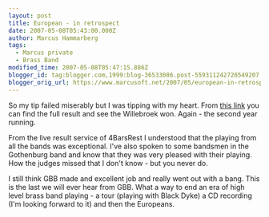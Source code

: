 ```yaml
---
layout: post
title: European - in retrospect
date: 2007-05-08T05:43:00.000Z
author: Marcus Hammarberg
tags:
  - Marcus private
  - Brass Band
modified_time: 2007-05-08T05:47:15.886Z
blogger_id: tag:blogger.com,1999:blog-36533086.post-559311242726549207
blogger_orig_url: https://www.marcusoft.net/2007/05/european-in-retrospect.html
---
```


So my
tip failed miserably but I was tipping with
my heart. From [this
link](http://www.4barsrest.com/news/detail.asp?id=5566) you can find the
full result and see the Willebroek won. Again - the second
year running.

From the live result service of 4BarsRest I understood that the
playing from all the bands was exceptional. I've also spoken to some
bandsmen in the Gothenburg band and know that they
was very pleased with their playing. How the judges missed that I don't know - but
you never do.

I still think GBB made and excellent job and really
went out with a bang. This is the last we will ever hear from GBB. What a way
to end an era of high level brass band playing - a tour (playing with
Black Dyke) a CD recording (I'm looking forward to it) and
then the Europeans.
